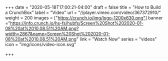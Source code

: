 +++
date = "2020-05-18T17:00:21-04:00"
draft = false
title = "How to Build a CrunchBox"
label = "Video"
url = "//player.vimeo.com/video/367372910/"
weight = 200
images = ["https://crunch.io/img/logo-1200x630.png"]
banner ="https://info.crunch.io/hs-fs/hubfs/Screen%20Shot%202020-01-08%20at%2010.08.51%20AM.png?width=2867&name=Screen%20Shot%202020-01-08%20at%2010.08.51%20AM.png"
link = "Watch Now"
series = "videos"
icon = "img/icons/video-icon.svg"

+++
